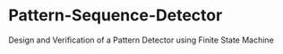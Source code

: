 # Pattern-Sequence-Detector
Design and Verification of a Pattern Detector using Finite State Machine
